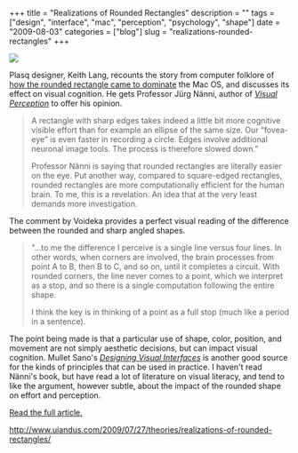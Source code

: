 +++
title = "Realizations of Rounded Rectangles"
description = ""
tags = ["design", "interface", "mac", "perception", "psychology", "shape"]
date = "2009-08-03"
categories = ["blog"]
slug = "realizations-rounded-rectangles"
+++



  <div class="notebook-screenshot"><a href="http://www.uiandus.com/2009/07/27/theories/realizations-of-rounded-rectangles/"><img src="/media/bluga/wt4a76fe347eb48.jpg"/></a></div><p>Plasq designer, Keith Lang, recounts the story from computer folklore of <a href="http://www.uiandus.com/2009/07/27/theories/realizations-of-rounded-rectangles/">how the rounded rectangle came to dominate</a> the Mac OS, and discusses its effect on visual cognition. He gets Professor Jürg Nänni, author of <em><a href="http://www.blelb.com/english/blelbpub/publications_en.htm">Visual Perception</a></em> to offer his opinion.</p>
<blockquote><p>A rectangle with sharp edges takes indeed a little bit more cognitive visible effort than for example an ellipse of the same size. Our “fovea-eye” is even faster in recording a circle. Edges involve additional neuronal image tools. The process is therefore slowed down.”</p>
<p>Professor Nänni is saying that rounded rectangles are literally easier on the eye. Put another way, compared to square-edged rectangles, rounded rectangles are more computationally efficient for the human brain. To me, this is a revelation. An idea that at the very least demands more investigation.</p></blockquote>
<p>The comment by Voideka provides a perfect visual reading of the difference between the rounded and sharp angled shapes.</p>
<blockquote><p>"...to me the difference I perceive is a single line versus four lines. In other words, when corners are involved, the brain processes from point A to B, then B to C, and so on, until it completes a circuit. With rounded corners, the line never comes to a point, which we interpret as a stop, and so there is a single computation following the entire shape.</p>
<p>I think the key is in thinking of a point as a full stop (much like a period in a sentence).</p></blockquote>
<p>The point being made is that a particular use of shape, color, position, and movement are not simply aesthetic decisions, but can impact visual cognition. Mullet Sano's <em><a href="http://www.amazon.com/exec/obidos/ASIN/0133033899">Designing Visual Interfaces</a></em> is another good source for the kinds of principles that can be used in practice. I haven't read Nänni's book, but have read a lot of literature on visual literacy, and tend to like the argument, however subtle, about the impact of the rounded shape on effort and perception.</p>
<p><a href="http://www.uiandus.com/2009/07/27/theories/realizations-of-rounded-rectangles/">Read the full article.</a></p>

  <a href="http://www.uiandus.com/2009/07/27/theories/realizations-of-rounded-rectangles/">http://www.uiandus.com/2009/07/27/theories/realizations-of-rounded-rectangles/</a>
